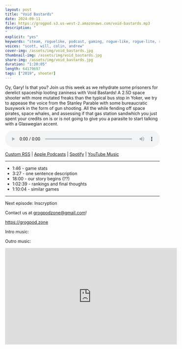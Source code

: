 ```yaml
---
layout: post
title: "Void Bastards"
date: 2024-09-11
file: https://grogpod.s3.us-west-2.amazonaws.com/void-bastards.mp3
description: "
"
explicit: "yes" 
keywords: "steam, roguelike, podcast, gaming, rogue-like, rogue-lite, roguelite"
voices: "scott, will, colin, andrew"
cover-img: /assets/img/void_bastards.jpg
thumbnail-img: /assets/img/void_bastards.jpg
share-img: /assets/img/void_bastards.jpg
duration: "1:20:05"
length: 64179697 
tags: ["2019", shooter]
---
```


Oy, Gary! Is that you? Join us this week as we rehydrate some prisoners for derelict spaceship looting zaniness with Void Bastards! A 2.5D space shooter with more mutated freaks than the typical bus stop in Yoker, we try to appease the voice from the Stanley Parable with some bureaucratic busywork in the form of gun shooting. All the while fending off space pirates, space whales, and assessing if that gas station sandwhich you just spent your credits on is or is not going to give you a parasite to start talking with a Glaswegian accent.


<div class="container">
  <audio controls style="width: 100%;">
    <source src="https://grogpod.s3.us-west-2.amazonaws.com/void-bastards.mp3" type="audio/mpeg">
  </audio>
</div>

[Custom RSS](https://grogpod.zone/feed.xml) | [Apple Podcasts](https://podcasts.apple.com/us/podcast/grogpod/id1650474911) | [Spotify](https://open.spotify.com/show/655SEhPUWIC77oO3hILe0b) | [YouTube Music](https://music.youtube.com/playlist?list=PL-ShOmyMvd4jYFChE6tgj0JYG8RKK4xe0) 

---
* 1:46 - game stats
* 3:27 - one sentence description
* 18:00 - our story begins (??)
* 1:02:39 - rankings and final thoughts
* 1:10:04 - similar games

---



Next episode: Inscryption

Contact us at grogpodzone@gmail.com!

https://grogpod.zone

Intro music: 

Outro music: 

<div class="embed-responsive embed-responsive-16by9">
<iframe width="560" height="315" src="https://www.youtube.com/embed/xxxxxx" title="YouTube video player" frameborder="0" allow="accelerometer; autoplay; clipboard-write; encrypted-media; gyroscope; picture-in-picture" allowfullscreen></iframe>
</div>

